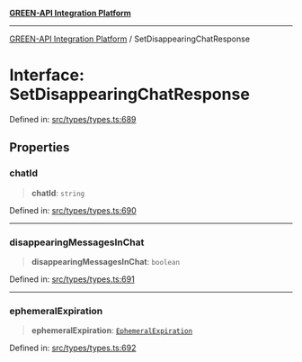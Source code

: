 [**GREEN-API Integration Platform**](../README.md)

***

[GREEN-API Integration Platform](../globals.md) / SetDisappearingChatResponse

# Interface: SetDisappearingChatResponse

Defined in: [src/types/types.ts:689](https://github.com/green-api/greenapi-integration/blob/63683bb8d19b76d9e4ce6bd0a8121d8d2cf428af/src/types/types.ts#L689)

## Properties

### chatId

> **chatId**: `string`

Defined in: [src/types/types.ts:690](https://github.com/green-api/greenapi-integration/blob/63683bb8d19b76d9e4ce6bd0a8121d8d2cf428af/src/types/types.ts#L690)

***

### disappearingMessagesInChat

> **disappearingMessagesInChat**: `boolean`

Defined in: [src/types/types.ts:691](https://github.com/green-api/greenapi-integration/blob/63683bb8d19b76d9e4ce6bd0a8121d8d2cf428af/src/types/types.ts#L691)

***

### ephemeralExpiration

> **ephemeralExpiration**: [`EphemeralExpiration`](../type-aliases/EphemeralExpiration.md)

Defined in: [src/types/types.ts:692](https://github.com/green-api/greenapi-integration/blob/63683bb8d19b76d9e4ce6bd0a8121d8d2cf428af/src/types/types.ts#L692)
